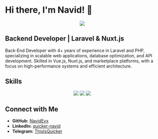 # Hi there, I'm Navid! 👋
<div align="center">
  <img src="https://dz2cdn1.dzone.com/storage/temp/13990138-code-21.gif"/>
</div>

<h2>Backend Developer | Laravel & Nuxt.js</h2>
Back-End Developer with 4+ years of experience in Laravel and PHP, specializing in scalable web applications, database optimization, and API development. Skilled in Vue.js, Nuxt.js, and marketplace platforms, with a focus on high-performance systems and efficient architecture.

<h2> Skills </h2>
<div align="center">
<img src="https://skillicons.dev/icons?i=cs,php,laravel,mysql,postgres,linux,docker&perline=10" />
<img src="https://skillicons.dev/icons?i=js,ts,vue,nuxtjs,tailwind,bootstrap&perline=10" />
<img src="https://skillicons.dev/icons?i=git,github,de&perline=10" />
</div>

<h2> Connect with Me </h2>

- **GitHub:** [NavidEvx](https://github.com/NavidEvx)  
- **LinkedIn:** [quicker-navid](https://www.linkedin.com/in/quicker-navid/)  
- **Telegram:** [ThisIsQuicker](https://t.me/ThisIsQuicker)  
